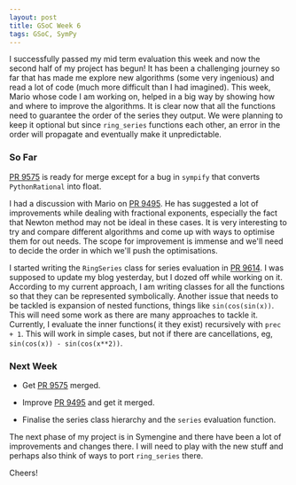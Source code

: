 ```yaml
---
layout: post
title: GSoC Week 6
tags: GSoC, SymPy
---
```


I successfully passed my mid term evaluation this week and now the second half
of my project has begun! It has been a challenging journey so far that has made
me explore new algorithms (some very ingenious) and read a lot of code (much
more difficult than I had imagined). This week, Mario whose code I am
working on, helped in a big way by showing how and where to improve the
algorithms. It is clear now that all the functions need to guarantee the order
of the series they output. We were planning to keep it optional but since
`ring_series` functions each other, an error in the order will propagate and
eventually make it unpredictable.

### So Far

[PR 9575](https://github.com/sympy/sympy/pull/9575) is ready for merge except
for a bug in `sympify` that converts `PythonRational` into float. 

I had a discussion with Mario on [PR
9495](https://github.com/sympy/sympy/pull/9495). He has suggested a lot of
improvements while dealing with fractional exponents, especially the fact that
Newton method may not be ideal in these cases. It is very interesting to try and
compare different algorithms and come up with ways to optimise them for out
needs. The scope for improvement is immense and we'll need to decide the order
in which we'll push the optimisations.

I started writing the `RingSeries` class for series evaluation in [PR
9614](https://github.com/sympy/sympy/pull/9614). I was supposed to update my
blog yesterday, but I dozed off while working on it. According to my current
approach, I am writing classes for all the functions so that they can be
represented symbolically. Another issue that needs to be tackled is expansion of
nested functions, things like `sin(cos(sin(x))`. This will need some work as
there are many approaches to tackle it. Currently, I evaluate the inner
functions( it they exist) recursively with `prec + 1`. This will work in simple
cases, but not if there are cancellations, eg, `sin(cos(x)) - sin(cos(x**2))`.

### Next Week

* Get [PR 9575](https://github.com/sympy/sympy/pull/9575) merged.

* Improve [PR 9495](https://github.com/sympy/sympy/pull/9495) and get it merged.

* Finalise the series class hierarchy and the `series` evaluation function.

The next phase of my project is in Symengine and there have been a lot of
improvements and changes there. I will need to play with the new stuff and
perhaps also think of ways to port `ring_series` there.

Cheers!
